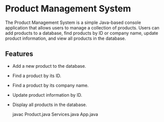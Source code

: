 # Product Management System 


The Product Management System is a simple Java-based console application that allows users to manage a collection of products.
Users can add products to a database, find products by ID or company name, update product information, and view all products in the database.

## Features
- Add a new product to the database.
- Find a product by its ID.
- Find a product by its company name.
- Update product information by ID.
- Display all products in the database.

   javac Product.java Services.java App.java
